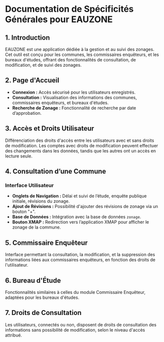 # Documentation de Spécificités Générales pour EAUZONE

## 1. Introduction
EAUZONE est une application dédiée à la gestion et au suivi des zonages. Cet outil est conçu pour les communes, les commissaires enquêteurs, et les bureaux d'études, offrant des fonctionnalités de consultation, de modification, et de suivi des zonages.

## 2. Page d'Accueil
- **Connexion :** Accès sécurisé pour les utilisateurs enregistrés.
- **Consultation :** Visualisation des informations des communes, commissaires enquêteurs, et bureaux d'études.
- **Recherche de Zonage :** Fonctionnalité de recherche par date d’approbation.

## 3. Accès et Droits Utilisateur
Différenciation des droits d'accès entre les utilisateurs avec et sans droits de modification. Les comptes avec droits de modification peuvent effectuer des changements dans les données, tandis que les autres ont un accès en lecture seule.

## 4. Consultation d’une Commune
### Interface Utilisateur
- **Onglets de Navigation :** Délai et suivi de l’étude, enquête publique initiale, révisions du zonage.
- **Ajout de Révisions :** Possibilité d'ajouter des révisions de zonage via un bouton "+".
- **Base de Données :** Intégration avec la base de données `zonage`.
- **Bouton XMAP :** Redirection vers l’application XMAP pour afficher le zonage de la commune.

## 5. Commissaire Enquêteur
Interface permettant la consultation, la modification, et la suppression des informations liées aux commissaires enquêteurs, en fonction des droits de l'utilisateur.

## 6. Bureau d'Étude
Fonctionnalités similaires à celles du module Commissaire Enquêteur, adaptées pour les bureaux d'études.

## 7. Droits de Consultation
Les utilisateurs, connectés ou non, disposent de droits de consultation des informations sans possibilité de modification, selon le niveau d'accès attribué.



